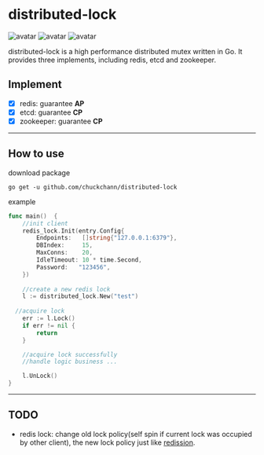 # distributed-lock

![avatar](https://img.shields.io/badge/build-unkown-orange)
![avatar](https://img.shields.io/badge/release-v1.0.0-brightgreen)
![avatar](https://img.shields.io/badge/license-unkown-yellow)

distributed-lock is a high performance distributed mutex written in Go. It provides three implements, including redis, etcd and zookeeper.

## Implement

- [x] redis: guarantee **AP**
- [x] etcd: guarantee **CP**
- [x] zookeeper: guarantee **CP**

------

## How to use

download package

```shell
go get -u github.com/chuckchann/distributed-lock
```

example 

```go
func main()  {
	//init client
	redis_lock.Init(entry.Config{
		Endpoints:   []string{"127.0.0.1:6379"},
		DBIndex:     15,
		MaxConns:    20,
		IdleTimeout: 10 * time.Second,
		Password: 	"123456",
	})
	
	//create a new redis lock
	l := distributed_lock.New("test")
  
  //acquire lock
	err := l.Lock()
	if err != nil {
		return
	}

	//acquire lock successfully
	//handle logic business ...

	l.UnLock()
}
```




------

## TODO

- redis lock: change old lock policy(self spin if current lock was occupied by other client), the new lock policy just like [redission](https://github.com/redisson/redisson).

  

